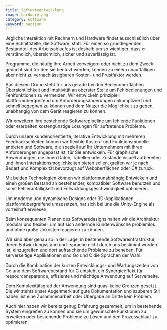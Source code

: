 ```yaml
---
title: Softwareentwicklung
image: hardware.png
category: software
keyword: section
---
```

Jegliche Interaktion mit Rechnern und Hardware findet ausschließlich über eine Schnittstelle, die Software, statt.
Für einen so grundlegenden Bestandteil des Arbeitsablaufes ist deshalb um so wichtiger, dass er verständlich, übersichtlich, sicher
und zuverlässig ist.

Programme, die häufig ihre Arbeit verweigern oder nicht zu dem Zweck gedacht sind für den sie bentuzt werden,
können zu einem unauffälligen aber nicht zu vernachlässigbaren Kosten- und Frustfaktor werden.

Aus diesem Grund steht für uns gerade bei den Bedienoberflächen Übersichtlichkeit und Intuitivität an oberster Stelle um Fehlbedienungen
und Fehlfunktionen zu vermeiden. Wir entwickeln prinzipiell plattformübergreifend um Anforderungsänderungen unkompliziert und schnell begegnen
zu können und dem Nutzer die Möglichkeit zu geben, unabhängig von dem Gerät reagieren zu können.

Wir erweitern ihre bestehende Softwarepipeline um fehlende Funktionen oder erarbeiten kostengünstige Lösungen für auftretende Probleme.

Durch unsere kundenorientierte, iterative Entwicklung mit mehreren Feedbackschleifen können wir flexible Kosten- und Funktionsmodelle anbieten und
Software, die speziell auf Ihr Unternehmem mit ihren Anforderungen angepasst ist, für Sie entwickeln.
<slide />
Für graphische Anwendungen, die Ihnen Daten, Tabellen oder Zustände visuell aufbereiten und ihnen Interaktionsmöglichkeiten bieten sollen,
greifen wir je nach Bedarf und Komplexität bevorzugt auf Weboberflächen oder C# zurück.

Mit beiden Technologien können wir plattformunabhängig Entwickeln und einen großen Bestand an bestehender, kompatibler Software benutzen
und somit Fehleranfälligkeit und Entwicklungsgeschwindigkeit optimieren.

Um moderne und dynamische Designs oder 3D-Applikationen plattformübergreifend umzusetzen, hat sich bei uns die Unity-Engine als vorteilhaft erwiesen.

Beim konsequenten Planen des Softwaredesigns halten wir die Architektur modular und flexibel, um auf sich ändernde Kundenwünsche problemlos
und ohne große Unkosten reagieren zu können.

Wir sind aber genau so in der Lage, in bestehende Softwareinfrastruktur, deren Entwicklungsstand und -sprache nicht durch uns bestimmt 
worden ist, einzugreifen und dort auftauchende Probleme zu beheben. 
<slide />
Für serverseitige Applikationen sind Go und C die Sprachen der Wahl.

Durch die Kombination der kurzen Entwicklungs- und Wartungszeiten von Go und dem Softwarebestand für C entsteht 
ein Synergieeffekt für ressourcensparende, effiziente und mächtige Anwendung auf Serverseite.

Dem Komplexitätsgrad der Anwendung sind quasi keine Grenzen gesetzt. Die wir stehts unser Augenmerk auf gute Dokumentation und sauberen Stil haben,
ist eine Zusammenarbeit oder Übergabe an Dritte kein Problem.

Auch hier haben wir bereits genug Erfahrung gesammelt, um in bestehende System eingreifen zu können und sie um gewünschte Funktionen zu erweitern
oder bestehende Probleme zu Lösen und den Prozessablauf zu optimieren.
